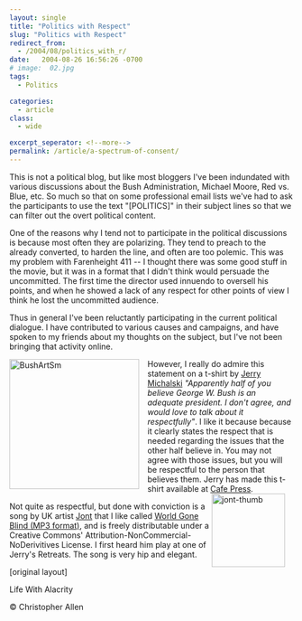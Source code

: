 ```yaml
---
layout: single
title: "Politics with Respect"
slug: "Politics with Respect"
redirect_from:
  - /2004/08/politics_with_r/
date:   2004-08-26 16:56:26 -0700
# image:  02.jpg
tags: 
  - Politics

categories:
  - article
class:
  - wide

excerpt_seperator: <!--more-->
permalink: /article/a-spectrum-of-consent/
---
```


This is not a political blog, but like most bloggers I've been indundated with various discussions about the Bush Administration, Michael Moore, Red vs. Blue, etc. So much so that on some professional email lists we've had to ask the participants to use the text "\[POLITICS\]" in their subject lines so that we can filter out the overt political content.

One of the reasons why I tend not to participate in the political discussions is because most often they are polarizing. They tend to preach to the already converted, to harden the line, and often are too polemic. This was my problem with Farenheight 411 -- I thought there was some good stuff in the movie, but it was in a format that I didn't think would persuade the uncommitted. The first time the director used innuendo to oversell his points, and when he showed a lack of any respect for other points of view I think he lost the uncommitted audience.

Thus in general I've been reluctantly participating in the current political dialogue. I have contributed to various causes and campaigns, and have spoken to my friends about my thoughts on the subject, but I've not been bringing that activity online.

<a href="https://web.archive.org/web/20050117010708/http://sociate.com/blog/archives/2004_07_01_archive.html#109113435166448725"><img width="230px" style=" margin-right:15px" align="left"  src="{{ site.url }}{{ site.baseurl }}/assets/images/BushArtSm.jpg" alt="BushArtSm"/></a>However, I really do admire this statement on a t-shirt by [Jerry Michalski](http://sociate.com/) _"Apparently half of you believe George W. Bush is an adequate president. I don't agree, and would love to talk about it respectfully"_. I like it because because it clearly states the respect that is needed regarding the issues that the other half believe in. You may not agree with those issues, but you will be respectful to the person that believes them. Jerry has made this t-shirt available at [Cafe Press](http://www.cafeshops.com/sociate.12621018).<a href="#"><img width="130px" style=" margin-right:15px" align="right"  src="{{ site.url }}{{ site.baseurl }}/assets/images/jont-thumb.jpg" alt="jont-thumb"/></a>

Not quite as respectful, but done with conviction is a song by UK artist [Jont](http://www.waragainstsleep.com/) that I like called [World Gone Blind (MP3 format)](http://www.yi-tan.com/mp3s/Jont-WorldGoneBlind.mp3), and is freely distributable under a Creative Commons' Attribution-NonCommercial-NoDerivitives License. I first heard him play at one of Jerry's Retreats. The song is very hip and elegant.

[original layout]

Life With Alacrity

© Christopher Allen